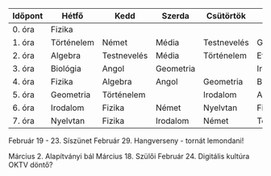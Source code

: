 

| Időpont | Hétfő | Kedd | Szerda | Csütörtök | Péntek |
| ---- | ---- | ---- | ---- | ---- | ---- |
| 0. óra | Fizika |  |  |  |  |
| 1. óra | Történelem | Német | Média | Testnevelés | Geometria |
| 2. óra | Algebra | Testnevelés | Média | Történelem | Etika |
| 3. óra | Biológia | Angol | Geometria |  | Irodalom |
| 4. óra | Fizika | Algebra | Angol | Geometria | Biológia |
| 5. óra | Geometria | Történelem |  | Irodalom | Angol |
| 6. óra | Irodalom | Fizika | Német | Nyelvtan | Fizika |
| 7. óra | Nyelvtan | Fizika | Irodalom | Német | Testnevelés |
Február 19 - 23. Síszünet
Február 29. Hangverseny - tornát lemondani!

Március 2. Alapítványi bál
Március 18. Szülői
Február 24. Digitális kultúra OKTV döntő?